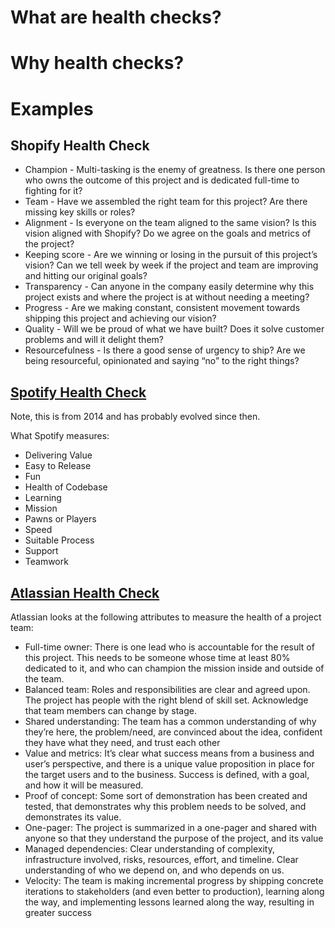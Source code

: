 
# What are health checks?

# Why health checks?

# Examples
## Shopify Health Check
- Champion - Multi-tasking is the enemy of greatness. Is there one person who owns the outcome of this project and is dedicated full-time to fighting for it?
- Team - Have we assembled the right team for this project? Are there missing key skills or roles?
- Alignment - Is everyone on the team aligned to the same vision? Is this vision aligned with Shopify? Do we agree on the goals and metrics of the project?
- Keeping score - Are we winning or losing in the pursuit of this project’s vision? Can we tell week by week if the project and team are improving and hitting our original goals?
- Transparency - Can anyone in the company easily determine why this project exists and where the project is at without needing a meeting?
- Progress - Are we making constant, consistent movement towards shipping this project and achieving our vision?
- Quality - Will we be proud of what we have built? Does it solve customer problems and will it delight them?
- Resourcefulness - Is there a good sense of urgency to ship? Are we being resourceful, opinionated and saying “no” to the right things?

## [Spotify Health Check](https://engineering.atspotify.com/2014/09/16/squad-health-check-model/)
Note, this is from 2014 and has probably evolved since then.

What Spotify measures:
- Delivering Value	
- Easy to Release
- Fun
- Health of Codebase
- Learning
- Mission
- Pawns or Players
- Speed
- Suitable Process
- Support
- Teamwork

## [Atlassian Health Check](https://www.atlassian.com/team-playbook/health-monitor/project-teams)
Atlassian looks at the following attributes to measure the health of a project team:
- Full-time owner: There is one lead who is accountable for the result of this project. This needs to be someone whose time at least 80% dedicated to it, and who can champion the mission inside and outside of the team.
- Balanced team: Roles and responsibilities are clear and agreed upon. The project has people with the right blend of skill set. Acknowledge that team members can change by stage.
- Shared understanding: The team has a common understanding of why they’re here, the problem/need, are convinced about the idea, confident they have what they need, and trust each other
- Value and metrics: It’s clear what success means from a business and user’s perspective, and there is a unique value proposition in place for the target users and to the business. Success is defined, with a goal, and how it will be measured.
- Proof of concept: Some sort of demonstration has been created and tested, that demonstrates why this problem needs to be solved, and demonstrates its value.
- One-pager: The project is summarized in a one-pager and shared with anyone so that they understand the purpose of the project, and its value
- Managed dependencies: Clear understanding of complexity, infrastructure involved, risks, resources, effort, and timeline. Clear understanding of who we depend on, and who depends on us.
- Velocity: The team is making incremental progress by shipping concrete iterations to stakeholders (and even better to production), learning along the way, and implementing lessons learned along the way, resulting in greater success